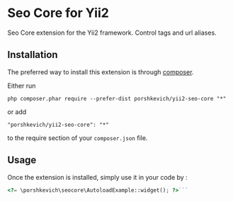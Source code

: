 Seo Core for Yii2
=================
Seo Core extension for the Yii2 framework. Control tags and url aliases.

Installation
------------

The preferred way to install this extension is through [composer](http://getcomposer.org/download/).

Either run

```
php composer.phar require --prefer-dist porshkevich/yii2-seo-core "*"
```

or add

```
"porshkevich/yii2-seo-core": "*"
```

to the require section of your `composer.json` file.


Usage
-----

Once the extension is installed, simply use it in your code by  :

```php
<?= \porshkevich\seocore\AutoloadExample::widget(); ?>```